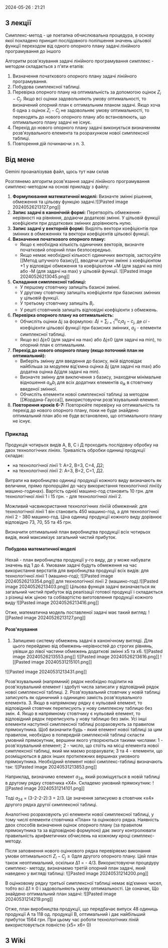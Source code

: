 2024-05-26 : 21:21

## З лекції 
Симплекс-метод - це поетапна обчислювальна процедура, в основу якої
покладено принцип послідовного поліпшення значень цільової функції
переходом від одного опорного плану задачі лінійного програмування до
іншого

Алгоритм розв'язування задачі лінійного програмування симплекс -
методом складається з п'яти етапів:
1. Визначення початкового опорного плану задачі лінійного
програмування.
2. Побудова симплексної таблиці.
3. Перевірка опорного плану на оптимальність за допомогою
оцінок $Z_i - C_j$.
Якщо всі оцінки задовольняють умову оптимальності, то визначений
опорний план є оптимальним планом задачі. Якщо хоча б одна з
оцінок  $Z_i - C_j$ не задовольняє умову оптимальності, то переходять до нового
опорного плану або встановлюють, що оптимального плану задачі не існує.
4. Перехід до нового опорного плану задачі виконується визначенням
розв'язувального елемента та розрахунком нової симплексної таблиці.
5. Повторення дій починаючи з п. 3.

## Від мене
Gemini проаналізував файл, щось тут нам склав

Розглянемо алгоритм розв'язання задачі лінійного програмування симплекс-методом на основі прикладу з файлу:

1. **Формулювання математичної моделі:** Визначте змінні рішення, обмеження та цільову функцію задачі.![[Pasted image 20240526213127.png]]
2. **Запис задачі в канонічній формі:** Перетворіть обмеження-нерівності на рівняння, додаючи додаткові змінні. У цільовій функції коефіцієнти при додаткових змінних дорівнюють нулю.
3. **Запис задачі у векторній формі:** Виділіть вектори коефіцієнтів при змінних в обмеженнях та вектори коефіцієнтів цільової функції.
4. **Визначення початкового опорного плану:**
    - Якщо є необхідна кількість одиничних векторів, визначте початковий опорний план безпосередньо.
    - Якщо немає необхідної кількості одиничних векторів, застосуйте [[Метод штучного базису]], вводячи штучні змінні з коефіцієнтом +1 у відповідні обмеження та коефіцієнтом +M (для задачі на min) або -M (для задачі на max) у цільовій функції.
    ![[Pasted image 20240526213045.png]]
1. **Складання симплексної таблиці:**
    - У першому стовпчику запишіть базисні змінні.
    - У другому стовпчику запишіть коефіцієнти при базисних змінних у цільовій функції.
    - У третьому стовпчику запишіть $B_i$.
    - У решті стовпчиків запишіть відповідні коефіцієнти з обмежень.
2. **Перевірка опорного плану на оптимальність:**
    - Обчисліть оцінки Δj​ за формулою: $Δj​=∑​_{i=1}^{m}c_i​a_{ij}​−c_j​$, де $ci$​ - коефіцієнти цільової функції при базисних змінних, $a_{ij}$​ - елементи симплексної таблиці.
    - Якщо всі Δj​≥0 (для задачі на max) або Δj​≤0 (для задачі на min), то опорний план є оптимальним.
3. **Перехід до нового опорного плану (якщо поточний план не оптимальний):**
    - Виберіть змінну для введення до базису, якій відповідає найбільша за модулем від'ємна оцінка Δj​ (для задачі на max) або додатна оцінка Δj​ (для задачі на min).
    - Визначте змінну для виключення з базису, знаходячи мінімальне відношення $a_{ik}$​$b_i$​​ для всіх додатних елементів $a_{ik}​$ в стовпчику введеної змінної.
    - Обчисліть елементи нової симплексної таблиці за методом [[Жордана-Гаусса]], використовуючи розв'язувальний елемент.
4. **Повторення кроків 6-7:** Повторюйте перевірку на оптимальність та перехід до нового опорного плану, поки не буде знайдено оптимальний план або не буде встановлено, що оптимального плану не існує.

### Приклад
Продукція чотирьох видів А, В, С і Д проходить послідовну
обробку на двох технологічних лініях. Тривалість обробки одиниці
продукції складає:
- на технологічної лінії 1: А=2, В=3, С=4, Д2;
- на технологічної лінії 2: А=3, В=2, С=1, Д2.

Витрати на виробництво одиниці продукції кожного виду визначають
як величини, прямо пропорційні до часу використання технологічної лінії(у
машино-годинах). Вартість однієї машино-год становить 10 грн. для
технологічної лінії 1 і 15 грн. - для технологічної лінії 2. 

Можливий часвикористання технологічних лініїй обмежений: для технологічної лінії 1 він становить 450 машино-год, а для технологічної лінії 2 - 380 машино-год.
Ціна одиниці продукції кожного виду дорівнює відповідно 73, 70, 55 та 45 грн.

Визначити оптимальний план виробництва продукції всіх чотирьох
видів, який максимізує загальний чистий прибуток.

#### Побудова математичної моделі
Нехай - план виробництва продукції у-го виду, де у може набувати
значень від 1 до 4.
Умовами задачі будуть обмеження на час використання верстатів для
виробництва продукції всіх видів:
для технологічної лінії 1 (машино-год); ![[Pasted image 20240526213354.png]]
для технологічної лінії 2 (машино-год).![[Pasted image 20240526213403.png]]
Цільова функція задачі визначається як загальний чистий прибуток від
реалізації готової продукції і складається з різниці між ціною та собівартістю
виготовлення продукції кожного виду
![[Pasted image 20240526213416.png]]

Отже, математична модель поставленої задачі має такий вигляд:
![[Pasted image 20240526213127.png]]

#### Розв'язування
1.  Запишемо систему обмежень задачі в канонічному вигляді. Для цього
перейдемо від обмежень-нерівностей до строгих рівнянь, увівши до лівої
частини обмежень додаткові змінні х5 та х6.
![[Pasted image 20240526213553.png]]
![[Pasted image 20240526213616.png]]
![[Pasted image 20240531215101.png]]

![[Pasted image 20240531213431.png]]

Розв'язувальний (напрямний) рядок необхідно поділити на
розв'язувальний елемент і здобуті числа записати у відповідний рядок нової
симплексної таблиці.
2. Розв'язувальний стовпчик у новій таблиці записують як одиничний з
одиницею замість розв'язувального елемента.
3. Якщо в напрямному рядку є нульовий елемент, то відповідний
стовпчик переписують у нову симплексну таблицю без змін.
4. Якщо в напрямному стовпчику є нульовий елемент, то відповідний
рядок переписують у нову таблицю без змін.
Усі інші елементи наступної симплексної таблиці розраховують за
правилом прямокутника.
Щоб визначити будь - який елемент нової таблиці за цим правилом,
необхідно в попередній симплексній таблиці скласти умовний прямокутник,
вершини якого утворюються такими числами:
1 - розв'язувальний елемент;
2 - число, що стоїть на місці елемента нової симплексної таблиці, який
ми маємо розрахувати;
3 та 4 - елементи, що розміщуються в двох інших протилежних
вершинах умовного прямокутника.
Необхідний елемент нової симплекс-таблиці визначають так:
![[Pasted image 20240531213853.png]]

Наприклад, визначимо елемент $а_{24}$, який розміщується в новій таблиці
в другому рядку стовпчика «Х4». Складемо умовний прямокутник:
![[Pasted image 20240531214101.png]]

Тоді $а_{24}$ = (3-2-2-2):3 = 2/3. Це значення записуємо в стовпчик «х4»
другого рядка другої симплексної таблиці.

Аналогічно розраховують усі елементи нової симплексної таблиці, у
тому числі елементи стовпчика «План» та оцінкового рядка. Наявність двох
способів визначення оцінок опорного плану (за правилом прямокутника та
за відповідною формулою) дає змогу контролювати правильність
арифметичних обчислень на кожному кроці симплекс-методу.

Після заповнення нового оцінкового рядка перевіряємо виконання
умови оптимальності $Z_i-C_j \geq 0$для другого опорного плану. Цей план також
неоптимальний, оскільки Δ1 = - 4/3. Використовуючи процедуру симплекс-
методу, визначаємо третій опорний план задачі, який наведено у вигляді
таблиці:
![[Pasted image 20240531214200.png]]

В оцінковому рядку третьої симплексної таблиці немає від'ємних чисел,
тобто всі Δ1 ≥ 0 і задовольняють умову оптимальності. Це означає, Що
знайдено оптимальний план задачі:
![[Pasted image 20240531214219.png]]

Отже, план виробництва продукції, що передбачає випуск 48 одиниць
продукції А та 118 од. продукції В, оптимальний і дає найбільший прибуток
1564 грн. При цьому час роботи технологічних ліній використовується
повністю (х5= х6= 0)

## З Wiki
